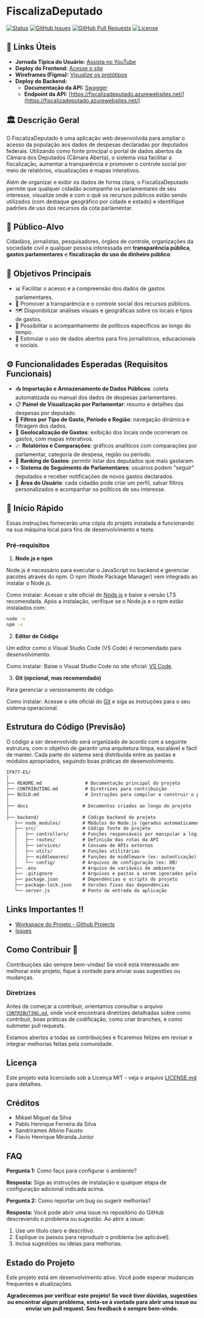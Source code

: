 # FiscalizaDeputado

[![Status](https://img.shields.io/badge/status-active-success.svg)]()
[![GitHub Issues](https://img.shields.io/github/issues/mikaellmiguel/IF977-2025.1-FRONTEND.svg)](https://github.com/mikaellmiguel/IF977-2025.1-FRONTEND/issues)
[![GitHub Pull Requests](https://img.shields.io/github/issues-pr/mikaellmiguel/IF977-2025.1-FRONTEND.svg)](https://github.com/mikaellmiguel/IF977-2025.1-FRONTEND/pulls)
[![License](https://img.shields.io/badge/license-MIT-blue.svg)](/LICENSE)

## 🔗 Links Úteis

- **Jornada Típica do Usuário:** [Assista no YouTube](https://youtu.be/VFbpWc2Z9EY)
- **Deploy do Frontend:** [Acesse o site](https://fiscalizadeputado.vercel.app/)
- **Wireframes (Figma):** [Visualize os protótipos](https://www.figma.com/design/uYwHi7ngPUnYge16BvIlr7/Projeto-ES2025.1)
- **Deploy do Backend:**  
  - **Documentação da API:** [Swagger](https://fiscalizadeputado.azurewebsites.net/api-docs/)
  - **Endpoint da API:** [https://fiscalizadeputado.azurewebsites.net/](https://fiscalizadeputado.azurewebsites.net/)


## 🏛️ Descrição Geral
O FiscalizaDeputado é uma aplicação web desenvolvida para ampliar o acesso da população aos dados de despesas declaradas por deputados federais. Utilizando como fonte principal o portal de dados abertos da Câmara dos Deputados (Câmara Aberta), o sistema visa facilitar a fiscalização, aumentar a transparência e promover o controle social por meio de relatórios, visualizações e mapas interativos.

Além de organizar e exibir os dados de forma clara, o FiscalizaDeputado permite que qualquer cidadão acompanhe os parlamentares de seu interesse, visualize onde e com o quê os recursos públicos estão sendo utilizados (com destaque geográfico por cidade e estado) e identifique padrões de uso dos recursos da cota parlamentar.

## 👥 Público-Alvo

Cidadãos, jornalistas, pesquisadores, órgãos de controle, organizações da sociedade civil e qualquer pessoa interessada em **transparência pública**, **gastos parlamentares** e **fiscalização do uso do dinheiro público**.

## 🎯 Objetivos Principais

* 📊 Facilitar o acesso e a compreensão dos dados de gastos parlamentares.
* 🔎 Promover a transparência e o controle social dos recursos públicos.
* 🗺️ Disponibilizar análises visuais e geográficas sobre os locais e tipos de gastos.
* 👤 Possibilitar o acompanhamento de políticos específicos ao longo do tempo.
* 📂 Estimular o uso de dados abertos para fins jornalísticos, educacionais e sociais.


## ⚙️ Funcionalidades Esperadas (Requisitos Funcionais)

* 📥 **Importação e Armazenamento de Dados Públicos**: coleta automatizada ou manual dos dados de despesas parlamentares.
* 📋 **Painel de Visualização por Parlamentar**: resumo e detalhes das despesas por deputado.
* 🧮 **Filtros por Tipo de Gasto, Período e Região**: navegação dinâmica e filtragem dos dados.
* 📍 **Geolocalização de Gastos**: exibição dos locais onde ocorreram os gastos, com mapas interativos.
* 📈 **Relatórios e Comparações**: gráficos analíticos com comparações por parlamentar, categoria de despesa, região ou período.
* 🥇 **Ranking de Gastos**: permitir listar dos deputados que mais gastaram.
* ⭐ **Sistema de Seguimento de Parlamentares**: usuários podem "seguir" deputados e receber notificações de novos gastos declarados.
* 👥 **Área do Usuário**: cada cidadão pode criar um perfil, salvar filtros personalizados e acompanhar os políticos de seu interesse.

## 🚀 Início Rápido

Essas instruções fornecerão uma cópia do projeto instalada e funcionando na sua máquina local para fins de desenvolvimento e teste.

### Pré-requisitos

1. **Node.js e npm**

Node.js é necessário para executar o JavaScript no backend e gerenciar pacotes através do npm. O npm (Node Package Manager) vem integrado ao instalar o Node.js.

Como instalar: Acesse o site oficial do [Node.js](https://nodejs.org/) e baixe a versão LTS recomendada.
Após a instalação, verifique se o Node.js e o npm estão instalados com:

```bash
node -v
npm -v
```
2. **Editor de Código**

Um editor como o Visual Studio Code (VS Code) é recomendado para desenvolvimento.

Como instalar: Baixe o Visual Studio Code no site oficial: [VS Code](https://code.visualstudio.com/).

3. **Git (opcional, mas recomendado)**

Para gerenciar o versionamento de código.

Como instalar: Acesse o site oficial do [Git](https://git-scm.com/downloads) e siga as instruções para o seu sistema operacional.


## Estrutura do Código (Previsão)

O código a ser desenvolvido será organizado de acordo com a seguinte estrutura, com o objetivo de garantir uma arquitetura limpa, escalável e fácil de manter. Cada parte do sistema será distribuída entre as pastas e módulos apropriados, seguindo boas práticas de desenvolvimento.

```txt
IF977-ES/
│
├── README.md                # Documentação principal do projeto
├── CONTRIBUTING.md          # Diretrizes para contribuição
├── BUILD.md                 # Instruções para compilar e construir o projeto
│
├── docs                    # Documentos criados ao longo do projeto
│
├── backend/                # Código backend do projeto
   ├── node_modules/        # Módulos do Node.js (gerados automaticamente)
   ├── src/                 # Código fonte do projeto
   │   ├── controllers/     # Funções responsáveis por manipular a lógica de cada rota
   │   ├── routes/          # Definição das rotas da API
   │   ├── services/        # Consumo de APIs externas
   │   ├── utils/           # Funções utilitárias
   │   ├── middlewares/     # Funções de middleware (ex: autenticação)
   │   └── config/          # Arquivos de configuração (ex: DB)
   ├── .env                 # Arquivo de variáveis de ambiente
   ├── .gitignore           # Arquivos e pastas a serem ignorados pelo git
   ├── package.json         # Dependências e scripts do projeto
   ├── package-lock.json    # Versões fixas das dependências
   └── server.js            # Ponto de entrada da aplicação

```

## Links Importantes ‼️
- [Workspace do Projeto - Github Projects](https://github.com/users/mikaellmiguel/projects/4)
- [Issues](https://github.com/mikaellmiguel/IF977-2025.1-FRONTEND/issues)



## Como Contribuir 🤝
Contribuições são sempre bem-vindas! Se você está interessado em melhorar este projeto, fique à vontade para enviar suas sugestões ou mudanças. 


### Diretrizes 

Antes de começar a contribuir, orientamos consultar o arquivo [`CONTRIBUTING.md`](https://github.com/mikaellmiguel/IF977-2025.1-FRONTEND/blob/main/CONTRIBUTING.MD), onde você encontrará diretrizes detalhadas sobre como contribuir, boas práticas de codificação, como criar branches, e como submeter pull requests.

Estamos abertos a todas as contribuições e ficaremos felizes em revisar e integrar melhorias feitas pela comunidade.

## Licença

Este projeto está licenciado sob a Licença MIT - veja o arquivo [LICENSE.md](LICENSE) para detalhes.

## Créditos

- Mikael Miguel da Silva
- Pablo Henrique Ferreira da Silva
- Sandrirames Albino Fausto
- Flavio Henrique Miranda Junior

## FAQ

**Pergunta 1:** Como faço para configurar o ambiente?

**Resposta:** Siga as instruções de instalação e qualquer etapa de configuração adicional indicada acima.

**Pergunta 2:** Como reportar um bug ou sugerir melhorias?

**Resposta:** Você pode abrir uma issue no repositório do GitHub descrevendo o problema ou sugestão. Ao abrir a issue:
1. Use um título claro e descritivo.
2. Explique os passos para reproduzir o problema (se aplicável).
3. Inclua sugestões ou ideias para melhorias.

## Estado do Projeto

Este projeto está em desenvolvimento ativo. Você pode esperar mudanças frequentes e atualizações.


<center><b>Agradecemos por verificar este projeto! Se você tiver dúvidas, sugestões ou encontrar algum problema, sinta-se à vontade para abrir uma issue ou enviar um pull request. Seu feedback é sempre bem-vindo.</b></center>
